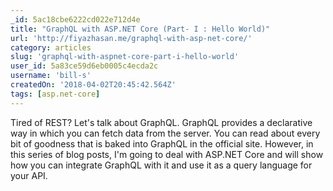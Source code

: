 ```yaml
---
_id: 5ac18cbe6222cd022e712d4e
title: "GraphQL with ASP.NET Core (Part- I : Hello World)"
url: 'http://fiyazhasan.me/graphql-with-asp-net-core/'
category: articles
slug: 'graphql-with-aspnet-core-part-i-hello-world'
user_id: 5a83ce59d6eb0005c4ecda2c
username: 'bill-s'
createdOn: '2018-04-02T20:45:42.564Z'
tags: [asp.net-core]
---
```


Tired of REST? Let's talk about GraphQL. GraphQL provides a declarative way in which you can fetch data from the server. You can read about every bit of goodness that is baked into GraphQL in the official site. However, in this series of blog posts, I'm going to deal with ASP.NET Core and will show how you can integrate GraphQL with it and use it as a query language for your API.
